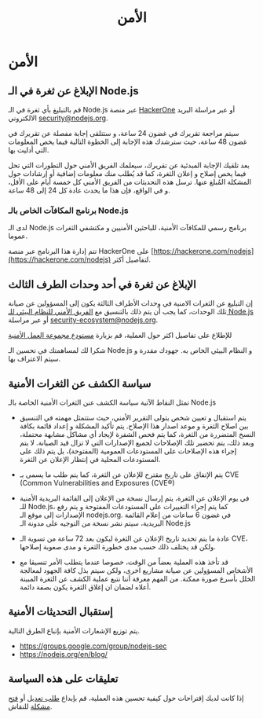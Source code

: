 ﻿---
layout: security.hbs
title: الأمن
---

# الأمن

## الإبلاغ عن ثغرة في الـ Node.js

قم بالتبليغ بأي ثغرة في الـ Node.js عبر منصة [HackerOne](https://hackerone.com/nodejs) أو عبر مراسلة البريد الالكتروني [security@nodejs.org](mailto:security@nodejs.org).

سيتم مراجعة تقريرك في غضون 24 ساعة، و ستتلقى إجابة مفصلة عن تقريرك في غضون 48 ساعة، حيث سترشدك هذه الإجابة إلى الخطوة التالية فيما يخص المعلومات التي أدليت بها.

بعد تلقيك الإجابة المبدئية عن تقريرك، سيعلمك الفريق الأمني حول التطورات التي تحل فيما يخص إصلاح و إعلان الثغرة، كما قد يُطلب منك معلومات إضافية أو إرشادات حول المشكلة المُبلغ عنها.
ترسل هذه التحديثات من الفريق الأمني كل خمسة أيام على الأقل، و في الواقع، فإن هذا ما يحدث عادة كل 24 إلى 48 ساعة.

### برنامج المكافآت الخاص بالـ Node.js

لدى الـ Node.js برنامج رسمي للمكافآت الأمنية، للباحثين الأمنيين و مكتشفي الثغرات عموما.

تتم إدارة هذا البرنامج عبر منصة HackerOne على [https://hackerone.com/nodejs](https://hackerone.com/nodejs) لتفاصيل أكثر.

## الإبلاغ عن ثغرة في أحد وحدات الطرف الثالث

إن التبليغ عن الثغرات الامنية في وحدات الأطراف الثالثة يكون إلى المسؤولين عن صيانة تلك الوحدات، كما يجب أن يتم ذلك بالتنسيق مع [الفريق الأمني للنظام البيئي للـ Node.js](https://hackerone.com/nodejs-ecosystem) أو عبر مراسلة
[security-ecosystem@nodejs.org](mailto:security-ecosystem@nodejs.org).

للإطلاع على تفاصيل اكثر حول العملية، قم بزيارة [مستودع مجموعة العمل الأمنية](https://github.com/nodejs/security-wg/blob/master/processes/third_party_vuln_process.md)

شكرا لك لمساهمتك في تحسين الـ Node.js و النظام البيئي الخاص به. جهودك مقدرة و سيتم الاعتراف بها.

## سياسة الكشف عن الثغرات الأمنية

تمثل النقاط الآتية سياسة الكشف عنن الثغرات الأمنية الخاصة بالـ Node.js

* يتم استقبال و تعيين شخص يتولى التقرير الأمني، حيث ستتمثل مهمته في التنسيق بين اصلاح الثغرة و موعد اصدار هذا الإصلاح. يتم تأكيد المشكلة و إعداد قائمة بكافة النسخ المتضررة من الثغرة، كما يتم فحص الشفرة لإيجاد أي مشاكل مشابهة محتملة، وبعد ذلك، يتم تحضير تلك الإصلاحات لجميع الإصدارات التي لا تزال قيد الصيانة. لا يتم إجراء هذه الإصلاحات على المستودعات العمومية (المفتوحة)، بل يتم ذلك على المستودعات المحلية في إنتظار الإعلان عن الثغرة.

* يتم الإتفاق على تاريخ مقترح للإعلان عن الثغرة، كما يتم طلب ما يسمى بـ CVE (Common Vulnerabilities and Exposures (CVE®)

* في يوم الإعلان عن الثغرة، يتم إرسال نسخة من الإعلان إلى القائمة البريدية الأمنية للـ Node.js، كما يتم إجراء التغييرات على المستودعات المفتوحة و يتم رفع الإصدارات إلى موقع الـ nodejs.org. في غضون 6 ساعات من إعلام القائمة البريدية، سيتم نشر نسخة من التوجيه على مدونة الـ Node.js

* عادة ما يتم تحديد تاريخ الإعلان عن الثغرة ليكون بعد 72 ساعة من تسوية الـ CVE، ولكن قد يختلف ذلك حسب مدى خطورة الثغرة و مدى صعوبة إصلاحها.

* قد تأخذ هذه العملية بعضاً من الوقت، خصوصا عندما يتطلب الأمر تنسيقا مع الأشخاص المسؤولين عن صيانة مشاريع اخرى، ولكن سيتم بذل كافة الجهود لمعالجة الخلل بأسرع صورة ممكنة. من المهم معرفة أننا نتبع عملية الكشف عن الثغرة المبينة أعلاه لضمان ان إغلاق الثغرة يكون بصفة دائمة.

## إستقبال التحديثات الأمنية

يتم توزيع الإشعارات الأمنية بإتباع الطرق التالية.

* <https://groups.google.com/group/nodejs-sec>
* <https://nodejs.org/en/blog/>

## تعليقات على هذه السياسة

إذا كانت لديك إقتراحات حول كيفية تحسين هذه العملية، قم بإيداع [طلب تعديل](https://github.com/nodejs/nodejs.org) أو [فتح مشكلة](https://github.com/nodejs/security-wg/issues/new) للنقاش.
